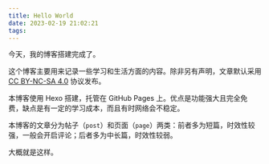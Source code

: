 ```yaml
---
title: Hello World
date: 2023-02-19 21:02:21
tags:
---
```

今天，我的博客搭建完成了。

这个博客主要用来记录一些学习和生活方面的内容。除非另有声明，文章默认采用 [CC BY-NC-SA 4.0](https://creativecommons.org/licenses/by-nc-sa/4.0/) 协议发布。

本博客使用 Hexo 搭建，托管在 GitHub Pages 上。优点是功能强大且完全免费，缺点是有一定的学习成本，而且有时网络会不稳定。

本博客的文章分为帖子（`post`）和页面（`page`）两类：前者多为短篇，时效性较强，一般会开启评论；后者多为中长篇，时效性较弱。

大概就是这样。
